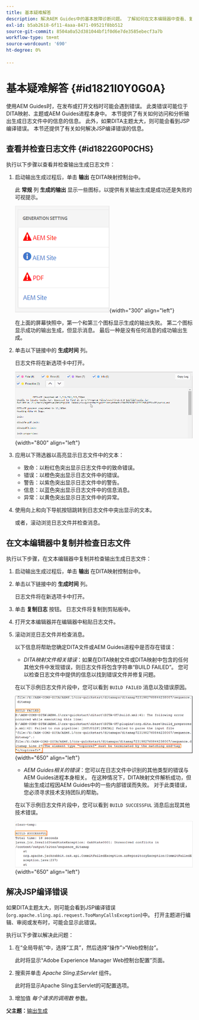 ```yaml
---
title: 基本疑难解答
description: 解决AEM Guides中的基本故障诊断问题。 了解如何在文本编辑器中查看、复制和检查日志文件并解决JSP编译错误。
exl-id: b5ab2618-6f11-4aaa-8471-09521f8bb512
source-git-commit: 8504a0a52d381044bf1f0d6e7de3585ebecf3a7b
workflow-type: tm+mt
source-wordcount: '690'
ht-degree: 0%

---
```


# 基本疑难解答 {#id1821I0Y0G0A}

使用AEM Guides时，在发布或打开文档时可能会遇到错误。 此类错误可能位于DITA映射、主题或AEM Guides进程本身中。 本节提供了有关如何访问和分析输出生成日志文件中的信息的信息。 此外，如果DITA主题太大，则可能会看到JSP编译错误。 本节还提供了有关如何解决JSP编译错误的信息。

## 查看并检查日志文件 {#id1822G0P0CHS}

执行以下步骤以查看并检查输出生成日志文件：

1. 启动输出生成过程后，单击 **输出** 在DITA映射控制台中。

   此 **常规** 列 **生成的输出** 显示一些图标，以提供有关输出生成是成功还是失败的可视提示。

   ![](images/output-general-settings.png){width="300" align="left"}

   在上面的屏幕快照中，第一个和第三个图标显示生成的输出失败。 第二个图标显示成功的输出生成，但显示消息。 最后一种是没有任何消息的成功输出生成。

1. 单击以下链接中的 **生成时间** 列。

   日志文件将在新选项卡中打开。

   ![](images/log-file.png){width="800" align="left"}

1. 应用以下筛选器以高亮显示日志文件中的文本：
   - 致命：以粉红色突出显示日志文件中的致命错误。
   - 错误：以橙色突出显示日志文件中的错误。
   - 警告：以紫色突出显示日志文件中的警告。
   - 信息：以蓝色突出显示日志文件中的信息消息。
   - 异常：以黄色突出显示日志文件中的异常。
1. 使用向上和向下导航按钮跳转到日志文件中突出显示的文本。

   或者，滚动浏览日志文件并检查消息。


## 在文本编辑器中复制并检查日志文件

执行以下步骤，在文本编辑器中复制并检查输出生成日志文件：

1. 启动输出生成过程后，单击 **输出** 在DITA映射控制台中。

1. 单击以下链接中的 **生成时间** 列。

   日志文件将在新选项卡中打开。

1. 单击 **复制日志** 按钮。 日志文件将复制到剪贴板中。
1. 打开文本编辑器并在编辑器中粘贴日志文件。

1. 滚动浏览日志文件并检查消息。

   以下信息将帮助您确定DITA文件或AEM Guides进程中是否存在错误：

   - *DITA映射文件相关错误*：如果在DITA映射文件或DITA映射中包含的任何其他文件中发现错误，则日志文件将包含字符串“BUILD FAILED”。 您可以检查日志文件中提供的信息以找到错误文件并修复问题。

   在以下示例日志文件片段中，您可以看到 `BUILD FAILED` 消息以及错误原因。

   ![](images/dita-error-in-log-file.png){width="650" align="left"}

   - *AEM Guides相关的错误*：您可以在日志文件中识别的其他类型的错误与AEM Guides进程本身相关。 在这种情况下，DITA映射文件解析成功，但输出生成过程因AEM Guides中的一些内部错误而失败。 对于此类错误，您必须寻求技术支持团队的帮助。

   在以下示例日志文件片段中，您可以看到 `BUILD SUCCESSFUL` 消息后出现其他技术错误。

   ![](images/process-error-in-log-file.png){width="650" align="left"}


## 解决JSP编译错误

如果DITA主题太大，则可能会看到JSP编译错误\(`org.apache.sling.api.request.TooManyCallsException`\)中。 打开主题进行编辑、审阅或发布时，可能会显示此错误。

执行以下步骤以解决此问题：

1. 在“全局导航”中，选择“工具”，然后选择“操作”\>“Web控制台”。

   此时将显示“Adobe Experience Manager Web控制台配置”页面。

1. 搜索并单击 *Apache Sling主Servlet* 组件。

   此时将显示Apache Sling主Servlet的可配置选项。

1. 增加值 *每个请求的调用数* 参数。


**父主题：**[&#x200B;输出生成](generate-output.md)
